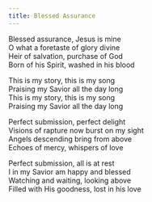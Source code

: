```yaml
---
title: Blessed Assurance
---
```

Blessed assurance, Jesus is mine\
O what a foretaste of glory divine\
Heir of salvation, purchase of God\
Born of his Spirit, washed in his blood

This is my story, this is my song\
Praising my Savior all the day long\
This is my story, this is my song\
Praising my Savior all the day long

Perfect submission, perfect delight\
Visions of rapture now burst on my sight\
Angels descending bring from above\
Echoes of mercy, whispers of love

Perfect submission, all is at rest\
I in my Savior am happy and blessed\
Watching and waiting, looking above\
Filled with His goodness, lost in his love